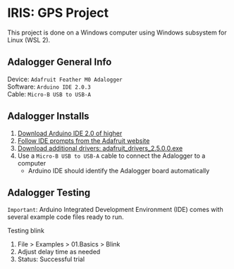 # IRIS: GPS Project

This project is done on a Windows computer using Windows subsystem for Linux (WSL 2).

## Adalogger General Info

Device: `Adafruit Feather M0 Adalogger `\
Software: `Arduino IDE 2.0.3`\
Cable: `Micro-B USB to USB-A`

## Adalogger Installs

1.  [Download Arduino IDE 2.0 of higher](https://www.arduino.cc/en/software)
2.  [Follow IDE prompts from the Adafruit website ](https://learn.adafruit.com/adafruit-feather-m0-adalogger/setup)
3.  [Download additional drivers: adafruit_drivers_2.5.0.0.exe](https://github.com/adafruit/Adafruit_Windows_Drivers/releases)
4.  Use a `Micro-B USB to USB-A` cable to connect the Adalogger to a computer
    - Arduino IDE should identify the Adalogger board automatically

## Adalogger Testing

`Important`: Arduino Integrated Development Environment (IDE) comes with several example code files ready to run.

Testing blink

1.  File > Examples > 01.Basics > Blink
2.  Adjust delay time as needed
3.  Status: Successful trial
